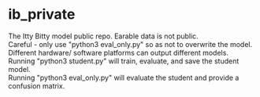 # ib_private
The Itty Bitty model public repo. Earable data is not public.  
Careful - only use "python3 eval_only.py" so as not to overwrite the model. Different hardware/ software platforms can output different models.  
Running "python3 student.py" will train, evaluate, and save the student model.  
Running "python3 eval_only.py" will evaluate the student and provide a confusion matrix.  
